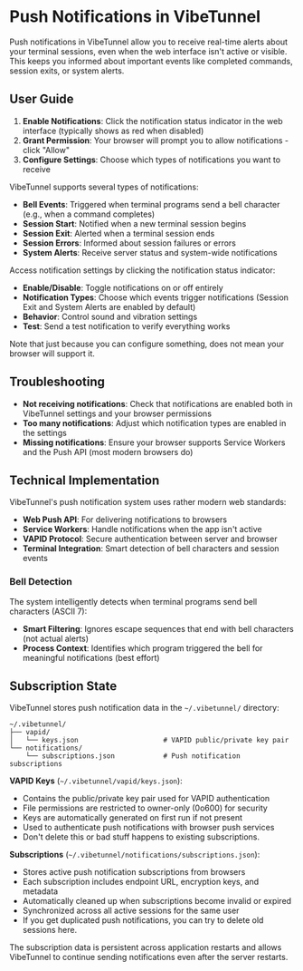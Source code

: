 # Push Notifications in VibeTunnel

Push notifications in VibeTunnel allow you to receive real-time alerts about your terminal sessions, even when the web interface isn't active or visible. This keeps you informed about important events like completed commands, session exits, or system alerts.

## User Guide

1. **Enable Notifications**: Click the notification status indicator in the web interface (typically shows as red when disabled)
2. **Grant Permission**: Your browser will prompt you to allow notifications - click "Allow"
3. **Configure Settings**: Choose which types of notifications you want to receive

VibeTunnel supports several types of notifications:

- **Bell Events**: Triggered when terminal programs send a bell character (e.g., when a command completes)
- **Session Start**: Notified when a new terminal session begins
- **Session Exit**: Alerted when a terminal session ends
- **Session Errors**: Informed about session failures or errors
- **System Alerts**: Receive server status and system-wide notifications

Access notification settings by clicking the notification status indicator:

- **Enable/Disable**: Toggle notifications on or off entirely
- **Notification Types**: Choose which events trigger notifications (Session Exit and System Alerts are enabled by default)
- **Behavior**: Control sound and vibration settings
- **Test**: Send a test notification to verify everything works

Note that just because you can configure something, does not mean your browser will support it.

## Troubleshooting

- **Not receiving notifications**: Check that notifications are enabled both in VibeTunnel settings and your browser permissions
- **Too many notifications**: Adjust which notification types are enabled in the settings
- **Missing notifications**: Ensure your browser supports Service Workers and the Push API (most modern browsers do)

## Technical Implementation

VibeTunnel's push notification system uses rather modern web standards:

- **Web Push API**: For delivering notifications to browsers
- **Service Workers**: Handle notifications when the app isn't active
- **VAPID Protocol**: Secure authentication between server and browser
- **Terminal Integration**: Smart detection of bell characters and session events

### Bell Detection

The system intelligently detects when terminal programs send bell characters (ASCII 7):

- **Smart Filtering**: Ignores escape sequences that end with bell characters (not actual alerts)
- **Process Context**: Identifies which program triggered the bell for meaningful notifications (best effort)

## Subscription State

VibeTunnel stores push notification data in the `~/.vibetunnel/` directory:

```
~/.vibetunnel/
├── vapid/
│   └── keys.json                     # VAPID public/private key pair
└── notifications/
    └── subscriptions.json            # Push notification subscriptions
```

**VAPID Keys** (`~/.vibetunnel/vapid/keys.json`):
- Contains the public/private key pair used for VAPID authentication
- File permissions are restricted to owner-only (0o600) for security
- Keys are automatically generated on first run if not present
- Used to authenticate push notifications with browser push services
- Don't delete this or bad stuff happens to existing subscriptions.

**Subscriptions** (`~/.vibetunnel/notifications/subscriptions.json`):
- Stores active push notification subscriptions from browsers
- Each subscription includes endpoint URL, encryption keys, and metadata
- Automatically cleaned up when subscriptions become invalid or expired
- Synchronized across all active sessions for the same user
- If you get duplicated push notifications, you can try to delete old sessions here.

The subscription data is persistent across application restarts and allows VibeTunnel to continue sending notifications even after the server restarts.
